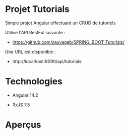 
# Projet Tutorials

Simple projet Angular effectuant un CRUD de tutoriels

Utilise l'API RestFul suivante :
- https://github.com/sauvageb/SPRING_BOOT_Tutorials/

Une URL est disponible :
- http://localhost:9090/api/tutorials

# Technologies

- Angular 14.2

- RxJS 7.5

# Aperçus
